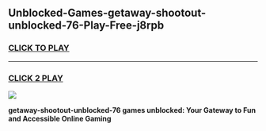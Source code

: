 
## Unblocked-Games-getaway-shootout-unblocked-76-Play-Free-j8rpb
<h3>
<a href="https://premium76.site?title=getaway-shootout-unblocked-76&ref=20M">CLICK TO PLAY</a></h3>
<hr>

<h3>
<a href="https://premium76.site?title=getaway-shootout-unblocked-76&ref=20M">CLICK 2 PLAY</a>
  
</h3>

<a href="https://premium76.site?title=getaway-shootout-unblocked-76&ref=19M"><img src="https://clearcache.store/games.png"></a>


**getaway-shootout-unblocked-76 games unblocked: Your Gateway to Fun and Accessible Online Gaming**
